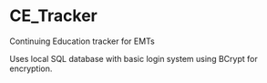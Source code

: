 # CE_Tracker
Continuing Education tracker for EMTs

Uses local SQL database with basic login system using BCrypt for encryption.
